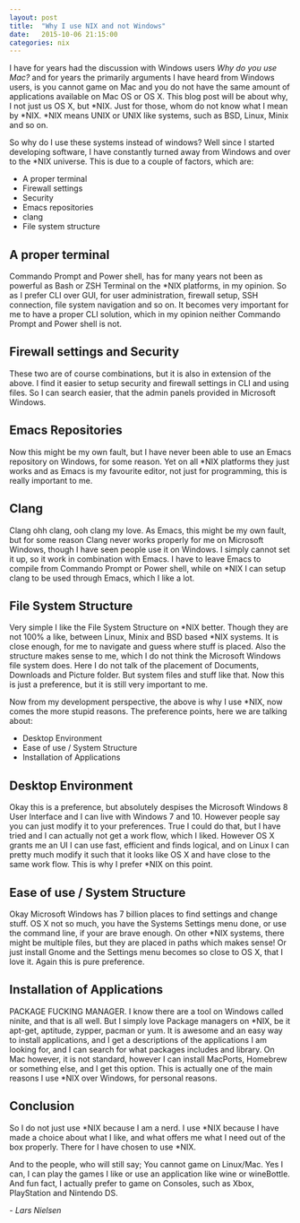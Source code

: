 ```yaml
---
layout: post
title:  "Why I use NIX and not Windows"
date:   2015-10-06 21:15:00
categories: nix
---
```


I have for years had the discussion with Windows users _Why do you use Mac?_ and for years the primarily arguments I have heard from Windows users, is you cannot game on Mac and you do not have the same amount of applications available on Mac OS or OS X. This blog post will be about why, I not just us OS X, but *NIX. Just for those, whom do not know what I mean by *NIX. *NIX means UNIX or UNIX like systems, such as BSD, Linux, Minix and so on.

So why do I use these systems instead of windows? Well since I started developing software, I have constantly turned away from Windows and over to the *NIX universe. This is due to a couple of factors, which are:

-  A proper terminal
-  Firewall settings
-  Security
-  Emacs repositories
-  clang
-  File system structure

## A proper terminal
Commando Prompt and Power shell, has for many years not been as powerful as Bash or ZSH Terminal on the *NIX platforms, in my opinion. So as I prefer CLI over GUI, for user administration, firewall setup, SSH connection, file system navigation and so on. It becomes very important for me to have a proper CLI solution, which in my opinion neither Commando Prompt and Power shell is not.

## Firewall settings and Security
These two are of course combinations, but it is also in extension of the above. I find it easier to setup security and firewall settings in CLI and using files. So I can search easier, that the admin panels provided in Microsoft Windows.

## Emacs Repositories
Now this might be my own fault, but I have never been able to use an Emacs repository on Windows, for some reason. Yet on all *NIX platforms they just works and as Emacs is my favourite editor, not just for programming, this is really important to me.

## Clang
Clang ohh clang, ooh clang my love. As Emacs, this might be my own fault, but for some reason Clang never works properly for me on Microsoft Windows, though I have seen people use it on Windows. I simply cannot set it up, so it work in combination with Emacs. I have to leave Emacs to compile from Commando Prompt or Power shell, while on *NIX I can setup clang to be used through Emacs, which I like a lot.

## File System Structure
Very simple I like the File System Structure on *NIX better. Though they are not 100% a like, between Linux, Minix and BSD based *NIX systems. It is close enough, for me to navigate and guess where stuff is placed. Also the structure makes sense to me, which I do not think the Microsoft Windows file system does. Here I do not talk of the placement of Documents, Downloads and Picture folder. But system files and stuff like that. Now this is just a preference, but it is still very important to me.

Now from my development perspective, the above is why I use *NIX, now comes the more stupid reasons. The preference points, here we are talking about:

-  Desktop Environment
-  Ease of use / System Structure
-  Installation of Applications

## Desktop Environment
Okay this is a preference, but absolutely despises the Microsoft Windows 8 User Interface and I can live with Windows 7 and 10. However people say you can just modify it to your preferences. True I could do that, but I have tried and I can actually not get a work flow, which I liked. However OS X grants me an UI I can use fast, efficient and finds logical, and on Linux I can pretty much modify it such that it looks like OS X and have close to the same work flow. This is why I prefer *NIX on this point.

## Ease of use / System Structure
Okay Microsoft Windows has 7 billion places to find settings and change stuff. OS X not so much, you have the Systems Settings menu done, or use the command line, if your are brave enough. On other *NIX systems, there might be multiple files, but they are placed in paths which makes sense! Or just install Gnome and the Settings menu becomes so close to OS X, that I love it. Again this is pure preference.

## Installation of Applications
PACKAGE FUCKING MANAGER. I know there are a tool on Windows called ninite, and that is all well. But I simply love Package managers on *NIX, be it apt-get, aptitude, zypper, pacman or yum. It is awesome and an easy way to install applications, and I get a descriptions of the applications I am looking for, and I can search for what packages includes and library. On Mac however, it is not standard, however I can install MacPorts, Homebrew or something else, and I get this option. This is actually one of the main reasons I use *NIX over Windows, for personal reasons.

## Conclusion
So I do not just use *NIX because I am a nerd. I use *NIX because I have made a choice about what I like, and what offers me what I need out of the box properly. There for I have chosen to use *NIX.

And to the people, who will still say; You cannot game on Linux/Mac. Yes I can, I can play the games I like or use an application like wine or wineBottle. And fun fact, I actually prefer to game on Consoles, such as Xbox, PlayStation and Nintendo DS.

_- Lars Nielsen_
